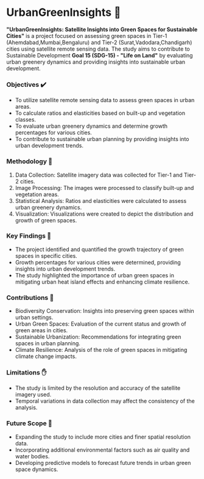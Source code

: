 # UrbanGreenInsights :deciduous_tree:

**"UrbanGreenInsights: Satellite Insights into Green Spaces for Sustainable Cities"** is a project focused on assessing green spaces in Tier-1 (Ahemdabad,Mumbai,Bengaluru) and Tier-2 (Surat,Vadodara,Chandigarh) cities using satellite remote sensing data. The study aims to contribute to Sustainable Development **Goal 15 (SDG-15) - "Life on Land"** by evaluating urban greenery dynamics and providing insights into sustainable urban development.
### Objectives :heavy_check_mark:
* To utilize satellite remote sensing data to assess green spaces in urban areas.
* To calculate ratios and elasticities based on built-up and vegetation classes.
* To evaluate urban greenery dynamics and determine growth percentages for various cities.
* To contribute to sustainable urban planning by providing insights into urban development trends.
### Methodology :book:
1. Data Collection: Satellite imagery data was collected for Tier-1 and Tier-2 cities.
2. Image Processing: The images were processed to classify built-up and vegetation areas.
3. Statistical Analysis: Ratios and elasticities were calculated to assess urban greenery dynamics.
4. Visualization: Visualizations were created to depict the distribution and growth of green spaces.
### Key Findings 🔑
* The project identified and quantified the growth trajectory of green spaces in specific cities.
* Growth percentages for various cities were determined, providing insights into urban development trends.
* The study highlighted the importance of urban green spaces in mitigating urban heat island effects and enhancing climate resilience.
### Contributions :triangular_flag_on_post:
* Biodiversity Conservation: Insights into preserving green spaces within urban settings.
* Urban Green Spaces: Evaluation of the current status and growth of green areas in cities.
* Sustainable Urbanization: Recommendations for integrating green spaces in urban planning.
* Climate Resilience: Analysis of the role of green spaces in mitigating climate change impacts.
### Limitations ✋
* The study is limited by the resolution and accuracy of the satellite imagery used.
* Temporal variations in data collection may affect the consistency of the analysis.
### Future Scope 🤔
* Expanding the study to include more cities and finer spatial resolution data.
* Incorporating additional environmental factors such as air quality and water bodies.
* Developing predictive models to forecast future trends in urban green space dynamics.

